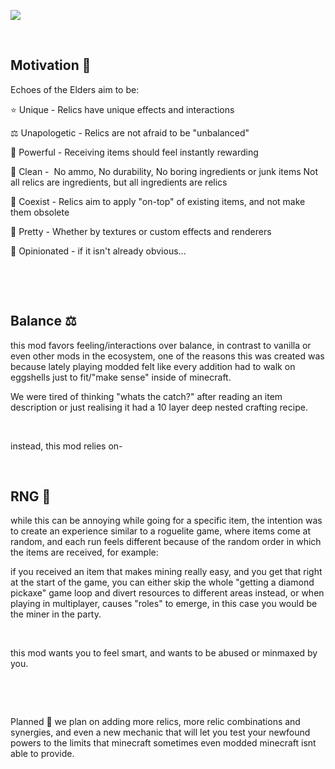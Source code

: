 <p style="horizontal-align: center">
  <img src="https://i.imgur.com/nIRQcbE.png"></img>
</p>
 

## Motivation 🌠

Echoes of the Elders aim to be:

⭐ Unique - Relics have unique effects and interactions

⚖ Unapologetic - Relics are not afraid to be "unbalanced"

👑 Powerful - Receiving items should feel instantly rewarding

🚯 Clean -  No ammo, No durability, No boring ingredients or junk items Not all relics are ingredients, but all ingredients are relics

🤝 Coexist - Relics aim to apply "on-top" of existing items, and not make them obsolete

💅 Pretty - Whether by textures or custom effects and renderers

💭 Opinionated - if it isn't already obvious...

 

 

## Balance ⚖

this mod favors feeling/interactions over balance, in contrast to vanilla or even other mods in the ecosystem, one of the reasons this was created was because lately playing modded felt like every addition had to walk on eggshells just to fit/"make sense" inside of minecraft.

We were tired of thinking "whats the catch?" after reading an item description or just realising it had a 10 layer deep nested crafting recipe.

 

instead, this mod relies on-

 

## RNG 🎲

while this can be annoying while going for a specific item, the intention was to create an experience similar to a roguelite game, where items come at random, and each run feels different because of the random order in which the items are received, for example:

if you received an item that makes mining really easy, and you get that right at the start of the game, you can either skip the whole "getting a diamond pickaxe" game loop and divert resources to different areas instead, or when playing in multiplayer, causes "roles" to emerge, in this case you would be the miner in the party.

 

this mod wants you to feel smart, and wants to be abused or minmaxed by you.

 

 

Planned 💭
we plan on adding more relics, more relic combinations and synergies, and even a new mechanic that will let you test your newfound powers to the limits that minecraft sometimes even modded minecraft isnt able to provide.

 
